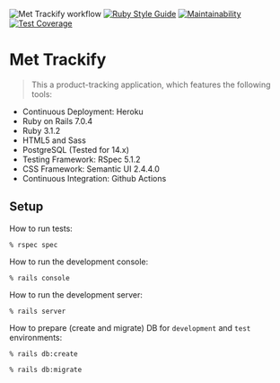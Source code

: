 ![Met Trackify workflow](https://github.com/tflem/met_trackify/actions/workflows/mettrackify.yml/badge.svg)
[![Ruby Style Guide](https://img.shields.io/badge/code_style-standard-brightgreen.svg)](https://github.com/testdouble/standard)
[![Maintainability](https://api.codeclimate.com/v1/badges/ed991bc332c2bac4e713/maintainability)](https://codeclimate.com/github/tflem/met_trackify/maintainability)
[![Test Coverage](https://api.codeclimate.com/v1/badges/ed991bc332c2bac4e713/test_coverage)](https://codeclimate.com/github/tflem/met_trackify/test_coverage)

# Met Trackify

> This a product-tracking application, which features the following tools:

- Continuous Deployment: Heroku
- Ruby on Rails 7.0.4
- Ruby 3.1.2
- HTML5 and Sass
- PostgreSQL (Tested for 14.x)
- Testing Framework: RSpec 5.1.2
- CSS Framework: Semantic UI 2.4.4.0
- Continuous Integration: Github Actions

## Setup

How to run tests:

```
% rspec spec
```

How to run the development console:

```
% rails console
```

How to run the development server:

```
% rails server
```

How to prepare (create and migrate) DB for `development` and `test` environments:

```
% rails db:create

% rails db:migrate
```
